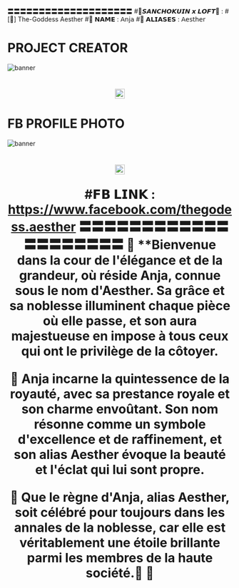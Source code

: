 〓〓〓〓〓〓〓〓〓〓〓〓〓〓〓〓〓〓〓〓
#🌸𝙎𝘼𝙉𝘾𝙃𝙊𝙆𝙐𝙄𝙉 𝙭 𝙇𝙊𝙁𝙏🌸 :
#[💬] The-Goddess Aesther
#👑 𝗡𝗔𝗠𝗘 : 𝖠𝗇𝗃𝖺
#🌟 𝗔𝗟𝗜𝗔𝗦𝗘𝗦 : 𝖠𝖾𝗌𝗍𝗁𝖾𝗋

# PROJECT CREATOR</h1>
<img src="https://i.postimg.cc/SxnNnQ3g/c709b747397dba5662a2361c9f29bb89.gif" alt="banner">
<h1 align="center"><img src="./dashboard/images/logo-non-bg.png" width="22px"> 

# FB PROFILE PHOTO</h1>
<img src="https://i.postimg.cc/bvQPnZT9/received-2743704165803818.jpg" alt="banner">
<h1 align="center"><img src="./dashboard/images/logo-non-bg.png" width="22px"> 

 #𝗙𝗕 𝗟𝗜𝗡𝗞 : https://www.facebook.com/thegodess.aesther
 〓〓〓〓〓〓〓〓〓〓〓〓〓〓〓〓〓〓〓〓
🌹 **Bienvenue dans la cour de l'élégance et de la grandeur, où réside Anja, connue sous le nom d'Aesther. Sa grâce et sa noblesse illuminent chaque pièce où elle passe, et son aura majestueuse en impose à tous ceux qui ont le privilège de la côtoyer.

👸 Anja incarne la quintessence de la royauté, avec sa prestance royale et son charme envoûtant. Son nom résonne comme un symbole d'excellence et de raffinement, et son alias Aesther évoque la beauté et l'éclat qui lui sont propre.

🌌 Que le règne d'Anja, alias Aesther, soit célébré pour toujours dans les annales de la noblesse, car elle est véritablement une étoile brillante parmi les membres de la haute société.🌟 🩷
